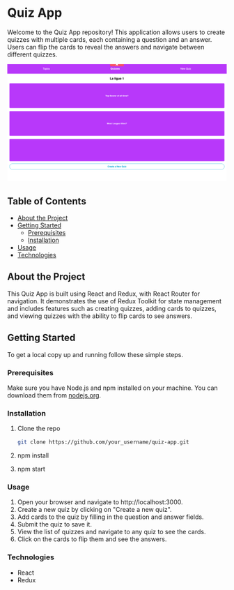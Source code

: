 # Quiz App

Welcome to the Quiz App repository! This application allows users to create quizzes with multiple cards, each containing a question and an answer. Users can flip the cards to reveal the answers and navigate between different quizzes.

![Quiz App Screenshot](./public/Screenshot%202024-05-14%20at%2010.42.09.png)

## Table of Contents

- [About the Project](#about-the-project)
- [Getting Started](#getting-started)
  - [Prerequisites](#prerequisites)
  - [Installation](#installation)
- [Usage](#usage)
- [Technologies](#technologies)

## About the Project

This Quiz App is built using React and Redux, with React Router for navigation. It demonstrates the use of Redux Toolkit for state management and includes features such as creating quizzes, adding cards to quizzes, and viewing quizzes with the ability to flip cards to see answers.

## Getting Started

To get a local copy up and running follow these simple steps.

### Prerequisites

Make sure you have Node.js and npm installed on your machine. You can download them from [nodejs.org](https://nodejs.org/).

### Installation

1. Clone the repo
   ```sh
   git clone https://github.com/your_username/quiz-app.git

2. npm install

3. npm start

### Usage

1. Open your browser and navigate to http://localhost:3000.
2. Create a new quiz by clicking on "Create a new quiz".
3. Add cards to the quiz by filling in the question and answer fields.
4. Submit the quiz to save it.
5. View the list of quizzes and navigate to any quiz to see the cards.
6. Click on the cards to flip them and see the answers.


### Technologies

- React
- Redux
